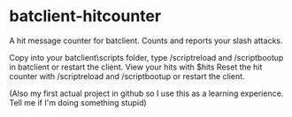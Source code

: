 # batclient-hitcounter
A hit message counter for batclient. 
Counts and reports your slash attacks.

Copy into your batclient\scripts folder, type /scriptreload and /scriptbootup in batclient or restart the client.
View your hits with $hits
Reset the hit counter with /scriptreload and /scriptbootup or restart the client.

(Also my first actual project in github so I use this as a learning experience. Tell me if I'm doing something stupid)
